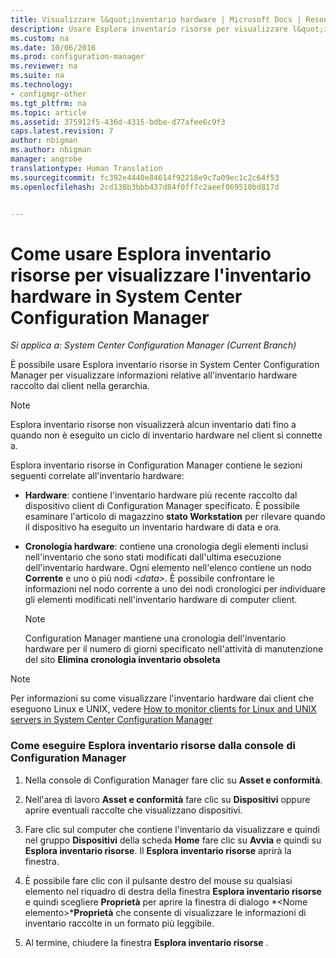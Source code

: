 ```yaml
---
title: Visualizzare l&quot;inventario hardware | Microsoft Docs | Resource Explorer
description: Usare Esplora inventario risorse per visualizzare l&quot;inventario hardware in System Center Configuration Manager.
ms.custom: na
ms.date: 10/06/2016
ms.prod: configuration-manager
ms.reviewer: na
ms.suite: na
ms.technology:
- configmgr-other
ms.tgt_pltfrm: na
ms.topic: article
ms.assetid: 375912f5-436d-4315-bdbe-d77afee6c9f3
caps.latest.revision: 7
author: nbigman
ms.author: nbigman
manager: angrobe
translationtype: Human Translation
ms.sourcegitcommit: fc392e4440e84614f92218e9c7a09ec1c2c64f53
ms.openlocfilehash: 2cd138b3bbb437d84f0ff7c2aeef869518bd817d


---
```

# <a name="how-to-use-resource-explorer-to-view-hardware-inventory-in-system-center-configuration-manager"></a>Come usare Esplora inventario risorse per visualizzare l'inventario hardware in System Center Configuration Manager

*Si applica a: System Center Configuration Manager (Current Branch)*

È possibile usare Esplora inventario risorse in System Center Configuration Manager per visualizzare informazioni relative all'inventario hardware raccolto dai client nella gerarchia.  

> [!NOTE]  
>  Esplora inventario risorse non visualizzerà alcun inventario dati fino a quando non è eseguito un ciclo di inventario hardware nel client si connette a.  

 Esplora inventario risorse in Configuration Manager contiene le sezioni seguenti correlate all'inventario hardware:  

-   **Hardware**: contiene l'inventario hardware più recente raccolto dal dispositivo client di Configuration Manager specificato. È possibile esaminare l'articolo di magazzino **stato Workstation** per rilevare quando il dispositivo ha eseguito un inventario hardware di data e ora.  

-   **Cronologia hardware**: contiene una cronologia degli elementi inclusi nell'inventario che sono stati modificati dall'ultima esecuzione dell'inventario hardware. Ogni elemento nell'elenco contiene un nodo **Corrente** e uno o più nodi *<data\>*. È possibile confrontare le informazioni nel nodo corrente a uno dei nodi cronologici per individuare gli elementi modificati nell'inventario hardware di computer client.  

    > [!NOTE]  
    >  Configuration Manager mantiene una cronologia dell'inventario hardware per il numero di giorni specificato nell'attività di manutenzione del sito **Elimina cronologia inventario obsoleta**  

> [!NOTE]  
>  Per informazioni su come visualizzare l'inventario hardware dai client che eseguono Linux e UNIX, vedere [How to monitor clients for Linux and UNIX servers in System Center Configuration Manager](../../../../core/clients/manage/monitor-clients-for-linux-and-unix-servers.md)  

### <a name="how-to-run-resource-explorer-from-the-configuration-manager-console"></a>Come eseguire Esplora inventario risorse dalla console di Configuration Manager  

1.  Nella console di Configuration Manager fare clic su **Asset e conformità**.  

2.  Nell'area di lavoro **Asset e conformità** fare clic su **Dispositivi** oppure aprire eventuali raccolte che visualizzano dispositivi.  

3.  Fare clic sul computer che contiene l'inventario da visualizzare e quindi nel gruppo **Dispositivi** della scheda **Home** fare clic su **Avvia** e quindi su **Esplora inventario risorse**. Il **Esplora inventario risorse** aprirà la finestra.  

4.  È possibile fare clic con il pulsante destro del mouse su qualsiasi elemento nel riquadro di destra della finestra **Esplora inventario risorse** e quindi scegliere **Proprietà** per aprire la finestra di dialogo *<Nome elemento\>***Proprietà** che consente di visualizzare le informazioni di inventario raccolte in un formato più leggibile.  

5.  Al termine, chiudere la finestra **Esplora inventario risorse** .  



<!--HONumber=Dec16_HO3-->


